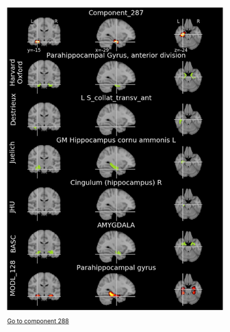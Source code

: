 


![287](preliminary/287.jpg "Component 287")

[Go to component 288](https://parietal-inria.github.io/MODL_atlas/1024/288 "Component 288")